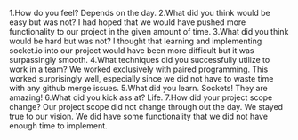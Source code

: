 1.How do you feel?
  Depends on the day.
2.What did you think would be easy but was not?
  I had hoped that we would have pushed more functionality to our project in the given amount of time.
3.What did you think would be hard but was not?
  I thought that learning and implementing socket.io into our project would have been more difficult but it was surpassingly smooth.
4.What techniques did you successfully utilize to work in a team?
  We worked exclusively with paired programming. This worked surprisingly well, especially since we did not have to waste time with any github merge issues.
5.What did you learn.
  Sockets! They are amazing!
6.What did you kick ass at?
  Life.
7.How did your project scope change?
  Our project scope did not change through out the day. We stayed true to our vision. We did have some functionality that we did not have enough time to implement.
